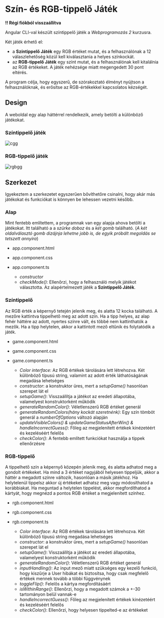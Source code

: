 # Szín- és RGB-tippelő Játék
**!! Régi fiókból visszaállítva**

Angular CLI-val készült színtippelő játék a *Webprogramozás 2* kurzusra.

Két játék érhető el:
* a **Színtippelő Játék** egy RGB értéket mutat, és a felhasználónak a 12 válaszlehetőség közül kell kiválasztania a helyes színkockát.
* az **RGB-tippelő Játék** egy színt mutat, és a felhasználónak kell kitalálnia az RGB értékeket. A játék nehézsége miatt megengedett 30 pont eltérés.

A program célja, hogy egyszerű, de szórakoztató élményt nyújtson a felhasználóknak, és erősítse az RGB-értékekkel kapcsolatos kézségét.
## Design
A weboldal egy alap háttérrel rendelkezik, amely betölti a különböző játékokat.
### Színtippelő játék
![cgg](https://github.com/figuranna/color-guessing-game/assets/101461379/bd87a45d-9b96-4627-add4-14fb34f7e9ef)
### RGB-tippelő játék
![rgbgg](https://github.com/figuranna/color-guessing-game/assets/101461379/6b5f5ddb-5354-4ba5-ad3a-791c59b1ff2a)

## Szerkezet
Igyekeztem a szerkezetet egyszerűen bővíthetőre csinalni, hogy akár más játékokat és funkciókat is könnyen be lehessen vezetni később.
### Alap
Mint fentebb említettem, a programnak van egy alapja ahova betölti a játékokat. Itt található a a *szürke doboz* és a *két gomb* található. (*A két oldalválasztó gomb dizájnja lehetne jobb is, de egyik próbált megoldás se tetszett annyira*)

* app.component.html
* app.component.css
* app.component.ts

  *  *constructor*
  *  *checkMode()*: Ellenőrzi, hogy a felhasználó melyik játékot választotta. Az alapértelmezett játék a **Színtippelő Játék**.
### Színtippelő
Az RGB érték a képernyő tetején jelenik meg, és alatta 12 kocka található. A mezőre kattintva tippelhető meg az adott szín. Ha a tipp helyes, az alap fehér háttére az adott, nyertes színre vált, és többé nem kattinthatók a mezők. Ha a tipp helytelen, akkor a kattintott mező eltűnik és folytatódik a játék.

* game.component.html
* game.component.css
* game.component.ts
  
  * *Color interface*: Az RGB értékek tárolására lett létrehozva. Két különböző típusú string, valamint az adott érték láthatóságának megadása lehetséges
  * *constructor*: a konstruktor üres, mert a *setupGame()* hasonlóan szerepet lát el
  * *setupGame()*: Visszaállítja a játékot az eredeti állapotába, valamelyest konstruktorként működik
  * *generateRandomColor()*: Véletlenszerű RGB értéket generál
  * *generateRandomColors(hány kockát szeretnénk)*: Egy szín tömböt generál a *numberOfOptions* változó alapján
  * *updateVisibleColors() & updateGameStatusAfterWin() & handleIncorrectGuess()*: Főleg az megjelenített értékek kinézetéért és kezeléséért felelős
  * *checkColor()*: A fentebb említett funkciókat használja a tippek ellenőrzésre
### RGB-tippelő
A tippelhető szín a képernyő közepén jelenik meg, és alatta adhatod meg a gondolt értékeket. Ha mind a 3 értéket nagyjából helyesen tippeljük, akkor a háttér a megadott színre változik, hasonlóan a másik játékhoz. Ha helytelenül tippelsz akkor új értékeket adhatsz meg vagy módosíthatod a korábbiakat. Ha meguntad a helytelen tippelést, akkor megfordíthatod a kártyát, hogy megnézd a pontos RGB értéket a megjelenített színhez.

* rgb.component.html
* rgb.component.css
* rgb.component.ts

  * *Color interface*: Az RGB értékek tárolására lett létrehozva. Két különböző típusú string megadása lehetséges
  * *constructor*: a konstruktor üres, mert a *setupGame()* hasonlóan szerepet lát el
  * *setupGame()*: Visszaállítja a játékot az eredeti állapotába, valamelyest konstruktorként működik
  * *generateRandomColor()*: Véletlenszerű RGB értéket generál
  * *inputHandling()*: Az input mező miatt szükséges egy kezelő funkció, hogy kiszűrje a User hibákat és biztosítsa, hogy csak megfelelő értékek mennek tovább a többi függvénynek
  * *toggleFlip()*: Felelős a kártya megfordításáért
  * *isWithinRange()*: Ellenőrzi, hogy a megadott számok a +-30 tartományon belül vannak-e
  * *handleIncorrectGuess()*: Főleg az megjelenített értékek kinézetéért és kezeléséért felelős
  * *checkColor()*: Ellenőrzi, hogy helyesen tippelted-e az értékeket
